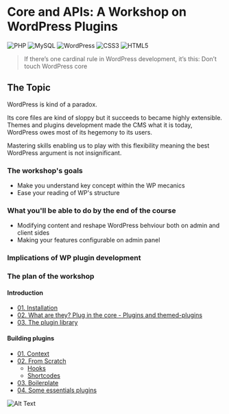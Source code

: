 #  Core and APIs: A Workshop on WordPress Plugins 

![PHP](https://img.shields.io/badge/php-%23777BB4.svg?style=for-the-badge&logo=php&logoColor=white) ![MySQL](https://img.shields.io/badge/mysql-%2300f.svg?style=for-the-badge&logo=mysql&logoColor=white) ![WordPress](https://img.shields.io/badge/WordPress-%23117AC9.svg?style=for-the-badge&logo=WordPress&logoColor=white) ![CSS3](https://img.shields.io/badge/css3-%231572B6.svg?style=for-the-badge&logo=css3&logoColor=white) ![HTML5](https://img.shields.io/badge/html5-%23E34F26.svg?style=for-the-badge&logo=html5&logoColor=white)

> If there’s one cardinal rule in WordPress development, it’s this: Don’t touch WordPress core

## The Topic 
WordPress is kind of a paradox. 

Its core files are kind of sloppy but it succeeds to became highly extensible. Themes and plugins development made the CMS what it is today, WordPress owes most of its hegemony to its users. 

Mastering skills enabling us to play with this flexibility meaning the best WordPress argument is not insignificant.

### The workshop's goals
* Make you understand key concept within the WP mecanics
* Ease your reading of WP's structure 
### What you'll be able to do by the end of the course 
* Modifying content and reshape WordPress behviour both on admin and client sides
* Making your features configurable on admin panel

### Implications of WP plugin development


### The plan of the workshop

#### Introduction
- [01. Installation](/)
- [02. What are they? Plug in the core - Plugins and themed-plugins](/)
- [03. The plugin library](/)

#### Building plugins
- [01. Context](/)
- [02. From Scratch](/)
	- [Hooks](./content/hooks)
	- [Shortcodes](./content/shortcodes)
- [03. Boilerplate](https://wppb.me/)
- [04. Some essentials plugins](https://wppb.me/)

![Alt Text](https://c.tenor.com/enoxxJtm0yMAAAAC/neo-plugging-to-matrix.gif)

